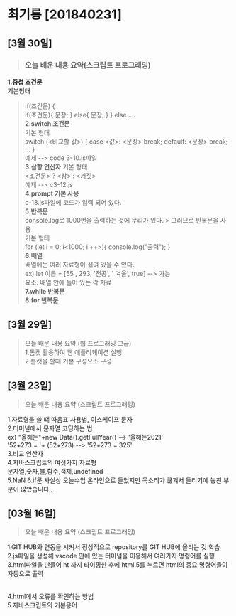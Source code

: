 # 최기룡 [201840231]

## [3월 30일]
> ### 오늘 배운 내용 요약(스크립트 프로그래밍) <br />
**1.중첩 조건문** <br />
기본형태 <br />
> if(조건문) {<br />
    if(조건문){
        문장; 
    } else{
        문장; 
    }
} else .... <br />
**2.switch 조건문**<br />
기본 형태 <br />
switch (<비교할 값>) {
    case <값>:
    <문장>
    break;
    default:
    <문장>
    break;
    ...
} <br />
예제 --> code 3-10.js파일 <br />
**3.삼항 연산자**
기본 형태<br />
<조건문> ? <참> : <거짓> <br />
예제 --> c3-12.js<br />
**4.prompt 기본 사용** <br />
c-18.js파일에 코드가 입력 되어 있다.<br />
**5.반복문**<br />
console.log로 1000번을 출력하는 것에 무리가 있다. > 그러므로 반복문을 사용 <br />
기본 형태 <br />
for (let i = 0; i<1000; i ++>){
    console.log("출력");
}<br />
**6.배열** <br />
배열에는 여러 자료형이 섞여 있을 수 있다. <br />
 ex) let 이름 = [55 , 293, '전공', ' 겨울', true] --> 가능 <br /> 
요소: 배열 안에 들어 있는 각 자료 <br />
**7.while 반복문**<br />
**8.for 반복문**<br />








## [3월 29일]
>오늘 배운 내용 요약 (웹 프로그래밍 고급) <br />
1.톰캣 활용하여 웹 애플리케이션 실행<br />
2.톰캣을 할때 기본 구성요소 구성<br />




## [3월 23일]
> 오늘 배운 내용 요약 (스크립트 프로그래밍) <br />

1.자료형을 쓸 떄 따옴표 사용법, 이스케이프 문자<br />
2.터미널에서 문자열 코딩하는 법<br />
ex) "올해는"+new Data().getFullYear() --> '올해는2021'<br />
    '52+273 = '+ (52+273) --> '52+273 = 325'<br />
3.비교 연산자<br />
4.자바스크립트의 여섯가지 자료형<br />
    문자열,숫자,불,함수,객체,undefined<br />
5.NaN
6.if문
사실상 오늘수업 온라인으로 들었지만 목소리가 끊겨서 들리기에 놓친 부분이 많았습니다..


## [03월 16일]
> 오늘 배운 내용 요약 (스크립트 프로그래밍) <br />

1.GIT HUB와 연동을 시켜서 정상적으로 repository를 GIT HUB에 올리는 것 학습<br />
2.js파일을 생성해 vscode 안에 있는 터미널을 이용해서 여러가지 명령어를 실행<br />
3.html파일을 만들어 ht 까지 타이핑한 후에 html.5를 누르면 html의 중요 명령어들이 자동으로 출력</p><br />
4.html에서 오류를 확인하는 방법<br />
5.자바스크립트의 기본용어<br />
